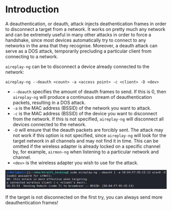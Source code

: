 # Introduction
A deauthentication, or deauth, attack injects deathentication frames in order to disconnect a target from a network. It works on pretty much any network and can be extremely useful in many other attacks in order to force a handshake, since most devices automatically try to connect to any networks in the area that they recognise. Moreover, a deauth attack can serve as a DOS attack, temporarily precluding a particular client from connecting to a network.

`aireplay-ng` can be to disconnect a device already connected to the network:

```
aireplay-ng --deauth <count> -a <access point> -c <client> -D <dev>
```

- `--deauth` specifies the amount of deauth frames to send. If this is 0, then `aireplay-ng` will produce a continuous stream of deauthentication packets, resulting in a DOS attack.
- `-a` is the MAC address (BSSID) of the network you want to attack.
- `-c` is the MAC address (BSSID) of the device you want to disconnect from the network. If this is not specified, `aireplay-ng` will disconnect all devices connected to the network.
- `-D` will ensure that the deauth packets are forcibly sent. The attack may not work if this option is not specified, since `aireplay-ng` will look for the target network in all channels and may not find it in time. This can be omitted if the wireless adapter is already locked on a specific channel by, for example, `airmon-ng` when listening to a particular network and channel. 
- `<dev>` is the wireless adapter you wish to use for the attack.

![](Resources/Images/WIFI_aireplay_deauth.png)

If the target is not disconnected on the first try, you can always send more deauthentication frames!